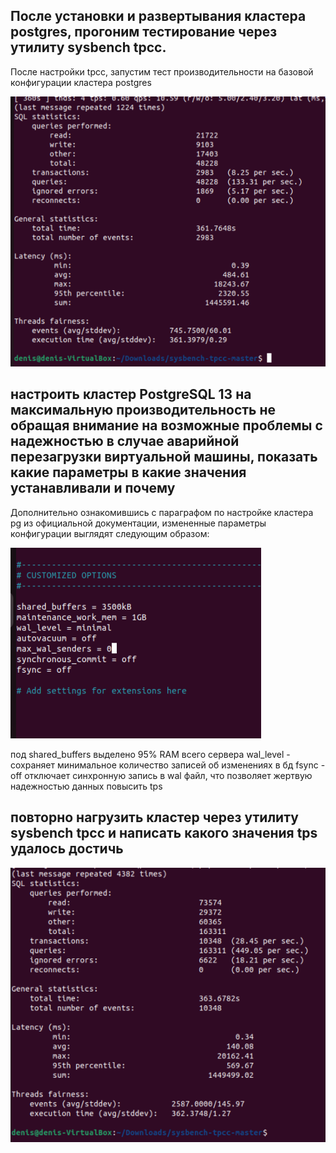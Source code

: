 ## После установки и развертывания кластера postgres, прогоним тестирование через утилиту sysbench tpcc.

После настройки tpcc, запустим тест производительности на базовой конфигурации кластера postgres 

![alt text](images/9_1.png)

## настроить кластер PostgreSQL 13 на максимальную производительность не обращая внимание на возможные проблемы с надежностью в случае аварийной перезагрузки виртуальной машины, показать какие параметры в какие значения устанавливали и почему

Дополнительно ознакомившись с параграфом по настройке кластера  pg из официальной документации, измененные параметры конфигурации выглядят следующим образом: 

![alt text](images/9_2.png)

под shared_buffers выделено 95% RAM всего сервера
wal_level - сохраняет минимальное количество записей об изменениях в бд
fsync - off отключает синхронную запись в wal файл, что позволяет жертвую надежностью данных повысить tps
 
##  повторно нагрузить кластер через утилиту sysbench tpcc и  написать какого значения tps удалось достичь

![alt text](images/9_3.png)
